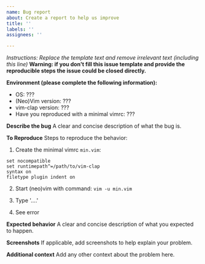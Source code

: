 ```yaml
---
name: Bug report
about: Create a report to help us improve
title: ''
labels: ''
assignees: ''

---
```


_Instructions: Replace the template text and remove irrelevant text (including this line)_
**Warning: if you don't fill this issue template and provide the reproducible steps the issue could be closed directly.**

**Environment (please complete the following information):**
 - OS: ???
 - (Neo)Vim version: ???
 - vim-clap version: ???
 - Have you reproduced with a minimal vimrc: ???

**Describe the bug**
A clear and concise description of what the bug is.

**To Reproduce**
Steps to reproduce the behavior:

1. Create the minimal vimrc `min.vim`:

```vim
set nocompatible
set runtimepath^=/path/to/vim-clap
syntax on
filetype plugin indent on
```

2. Start (neo)vim with command: `vim -u min.vim`

3. Type '....'

4. See error

**Expected behavior**
A clear and concise description of what you expected to happen.

**Screenshots**
If applicable, add screenshots to help explain your problem.

**Additional context**
Add any other context about the problem here.
